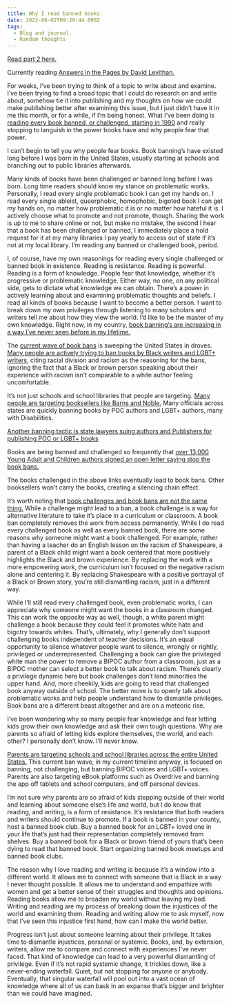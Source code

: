 ```yaml
---
title: Why I read banned books.
date: 2022-06-02T09:29:44.000Z
tags:
  - Blog and journal.
  - Random thoughts
---
```


[Read part 2 here.](https://robertkingett.com/loudreading/)

Currently reading [Answers in the Pages by David Levithan.](https://bookshop.org/a/77/9780593484685)

For weeks, I’ve been trying to think of a topic to write about and examine. I’ve been trying to find a broad topic that I could do research on and write about, somehow tie it into publishing and my thoughts on how we could make publishing better after examining this issue, but I just didn’t have it in me this month, or for a while, if I’m being honest. What I’ve been doing is [reading every book banned, or challenged, starting in 1990](https://www.ala.org/advocacy/bbooks/frequentlychallengedbooks/decade1999) and really stopping to languish in the power books have and why people fear that power.

I can’t begin to tell you why people fear books. Book banning’s have existed long before I was born in the United States, usually starting at schools and branching out to public libraries afterwards.

Many kinds of books have been challenged or banned long before I was born. Long time readers should know my stance on problematic works. Personally, I read every single problematic book I can get my hands on. I read every single ableist, queerphobic, homophobic, bigoted book I can get my hands on, no matter how problematic it is or no matter how hateful it is. I actively choose what to promote and not promote, though. Sharing the work is up to me to share online or not, but make no mistake, the second I hear that a book has been challenged or banned, I immediately place a hold request for it at my many libraries I pay yearly to access out of state if it’s not at my local library. I’m reading any banned or challenged book, period.

I, of course, have my own reasonings for reading every single challenged or banned book in existence. Reading is resistance. Reading is powerful. Reading is a form of knowledge. People fear that knowledge, whether it’s progressive or problematic knowledge. Either way, no one, on any political side, gets to dictate what knowledge we can obtain. There’s a power in actively learning about and examining problematic thoughts and beliefs. I read all kinds of books because I want to become a better person. I want to break down my own privileges through listening to many scholars and writers tell me about how they view the world. I’d like to be the master of my own knowledge. Right now, in my country, [book banning’s are increasing in a way I’ve never seen before in my lifetime.](https://www.flsenate.gov/Session/Bill/2022/1467/)

The [current wave of book bans](https://www.ala.org/advocacy/bbooks/frequentlychallengedbooks/decade1999) is sweeping the United States in droves. [Many people are actively trying to ban books by Black writers and LGBT+ writers,](https://docs.google.com/spreadsheets/d/1LqhGcvFDdT4izvoXRrz95BTDUzLr7M3IHf-2HGKhX7I/edit?usp=sharing) citing racial division and racism as the reasoning for the bans, ignoring the fact that a Black or brown person speaking about their experience with racism isn’t comparable to a white author feeling uncomfortable.

It’s not just schools and school libraries that people are targeting. [Many people are targeting booksellers like Barns and Noble.](https://www.documentcloud.org/documents/22026471-gender_-queer_restraining-order-reduced) Many officials across states are quickly banning books by POC authors and LGBT+ authors, many with Disabilities.

[Another banning tactic is state lawyers suing authors and Publishers for publishing POC or LGBT+ books](https://bookriot.com/virginia-politicians-sue-oni-press-and-maia-kobabe-over-gender-queer/)

Books are being banned and challenged so frequently that [over 13,000 Young Adult and Children authors signed an open letter saying stop the book bans.](https://diversebooks.org/letter-from-1300-childrens-and-ya-authors-on-book-banning/)

The books challenged in the above links eventually lead to book bans. Other booksellers won’t carry the books, creating a silencing chain effect.

It’s worth noting that [book challenges and book bans are not the same thing.](https://www.ala.org/advocacy/bbooks/aboutbannedbooks) While a challenge might lead to a ban, a book challenge is a way for alternative literature to take it’s place in a curriculum or classroom. A book ban completely removes the work from access permanently. While I do read every challenged book as well as every banned book, there are some reasons why someone might want a book challenged. For example, rather than having a teacher do an English lesson on the racism of Shakespeare, a parent of a Black child might want a book centered that more positively highlights the Black and brown experience. By replacing the work with a more empowering work, the curriculum isn’t focused on the negative racism alone and centering it. By replacing Shakespeare with a positive portrayal of a Black or Brown story, you’re still dismantling racism, just in a different way.

While I’ll still read every challenged book, even problematic works, I can appreciate why someone might want the books in a classroom changed. This can work the opposite way as well, though, a white parent might challenge a book because they could feel it promotes white hate and bigotry towards whites. That’s, ultimately, why I generally don’t support challenging books independent of teacher decisions. It’s an equal opportunity to silence whatever people want to silence, wrongly or rightly, privileged or underrepresented. Challenging a book can give the privileged white man the power to remove a BIPOC author from a classroom, just as a BIPOC mother can select a better book to talk about racism. There’s clearly a privilege dynamic here but book challenges don’t lend minorities the upper hand. And, more cheekily, kids are going to read that challenged book anyway outside of school. The better move is to openly talk about problematic works and help people understand how to dismantle privileges. Book bans are a different beast altogether and are on a meteoric rise.

I’ve been wondering why so many people fear knowledge and fear letting kids grow their own knowledge and ask their own tough questions. Why are parents so afraid of letting kids explore themselves, the world, and each other? I personally don’t know. I’ll never know.

[Parents are targeting schools and school libraries across the entire United States.](https://docs.google.com/spreadsheets/d/1LqhGcvFDdT4izvoXRrz95BTDUzLr7M3IHf-2HGKhX7I/edit?usp=sharing) This current ban wave, in my current timeline anyway, is focused on banning, not challenging, but banning BIPOC voices and LGBT+ voices. Parents are also targeting eBook platforms such as Overdrive and banning the app off tablets and school computers, and off personal devices.

I’m not sure why parents are so afraid of kids stepping outside of their world and learning about someone else’s life and world, but I do know that reading, and writing, is a form of resistance. It’s resistance that both readers and writers should continue to promote. If a book is banned in your county, host a banned book club. Buy a banned book for an LGBT+ loved one in your life that’s just had their representation completely removed from shelves. Buy a banned book for a Black or brown friend of yours that’s been dying to read that banned book. Start organizing banned book meetups and banned book clubs.

The reason why I love reading and writing is because it’s a window into a different world. It allows me to connect with someone that is Black in a way I never thought possible. It allows me to understand and empathize with women and get a better sense of their struggles and thoughts and opinions. Reading books allow me to broaden my world without leaving my bed. Writing and reading are my process of breaking down the injustices of the world and examining them. Reading and writing allow me to ask myself, now that I’ve seen this injustice first hand, how can I make the world better.

Progress isn’t just about someone learning about their privilege. It takes time to dismantle injustices, personal or systemic. Books, and, by extension, writers, allow me to compare and connect with experiences I’ve never faced. That kind of knowledge can lead to a very powerful dismantling of privilege. Even if it’s not rapid systemic change, it trickles down, like a never-ending waterfall. Quiet, but not stopping for anyone or anybody. Eventually, that singular waterfall will pool out into a vast ocean of knowledge where all of us can bask in an expanse that’s bigger and brighter than we could have imagined.
